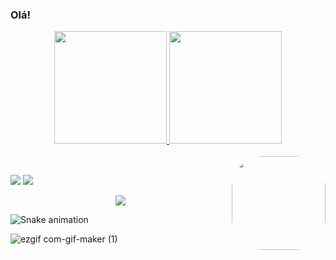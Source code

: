 ### Olá! 


<div align="center">
  <a href="https://github.com/CamilaLima21">
  <img height="180em" src="https://github-readme-stats.vercel.app/api?username=CamilaLima21&show_icons=true&theme=dracula&include_all_commits=true&count_private=true"/>
  <img height="180em" src="https://github-readme-stats.vercel.app/api/top-langs/?username=CamilaLima21&layout=compact&langs_count=7&theme=dracula"/>
</div>
  
  <div style="display: inline_block"><br>
    <!--<img align="center" alt="Camila-Java" height="30" width="40" src="https://icongr.am/devicon/java-original.svg?size=128&color=currentColor">-->
    <img align="right" height="150" style="border-radius:50px;" src="https://user-images.githubusercontent.com/95050431/173490868-144deb3d-1fbf-42d5-b6ce-38361e92590a.gif">
  </div> 
  
<div></div>
  
  ##
  
  <div> 
  <a href = "mailto:cml.isa.17@gmail.com"><img src="https://img.shields.io/badge/-Gmail-%23333?style=for-the-badge&logo=gmail&logoColor=white" target="_blank"></a>
  <a href="https://www.linkedin.com/in/camila-marques-de-lima-743209171" target="_blank"><img src="https://img.shields.io/badge/-LinkedIn-%230077B5?style=for-the-badge&logo=linkedin&logoColor=white" target="_blank"></a> 
  </div>
  
  <p align="center">   <img alingn="center" src="https://profile-counter.glitch.me/CamilaLima21/count.svg" /></p>
  
   ![Snake animation](https://github.com/CamilaLima21/CamilaLima21/blob/output/github-contribution-grid-snake.svg)
  
  
 ![ezgif com-gif-maker (1)](https://user-images.githubusercontent.com/95050431/173693226-736a4b60-8090-4b78-b101-c188530e48ef.gif) 

<!--
**CamilaLima21/CamilaLima21** is a ✨ _special_ ✨ repository because its `README.md` (this file) appears on your GitHub profile.

Here are some ideas to get you started:

- 🔭 I’m currently working on ...
- 🌱 I’m currently learning ...
- 👯 I’m looking to collaborate on ...
- 🤔 I’m looking for help with ...
- 💬 Ask me about ...
- 📫 How to reach me: ...
- 😄 Pronouns: ...
- ⚡ Fun fact: ...
-->
